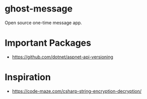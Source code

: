 # ghost-message
Open source one-time message app.

# Important Packages
- https://github.com/dotnet/aspnet-api-versioning

# Inspiration
- https://code-maze.com/csharp-string-encryption-decryption/